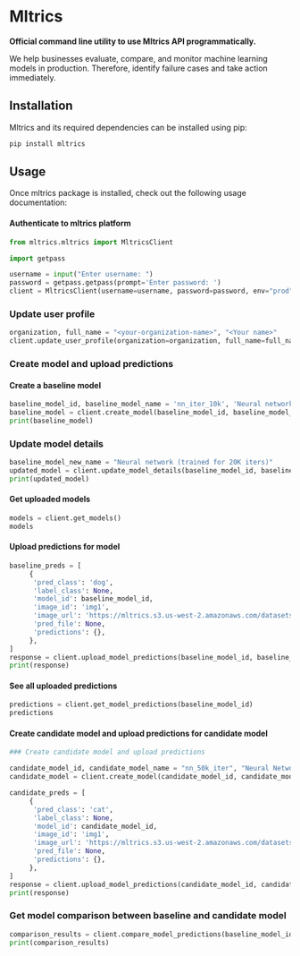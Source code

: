 # Mltrics

<b>Official command line utility to use Mltrics API programmatically.</b>

We help businesses evaluate, compare, and monitor machine learning models in production. Therefore, identify failure cases and take action immediately.

## Installation

Mltrics and its required dependencies can be installed using pip:
```sh
pip install mltrics
```

## Usage

Once mltrics package is installed, check out the following usage documentation:

#### Authenticate to mltrics platform

```python
from mltrics.mltrics import MltricsClient

import getpass

username = input("Enter username: ")
password = getpass.getpass(prompt='Enter password: ')
client = MltricsClient(username=username, password=password, env="prod")
```

### Update user profile

```python
organization, full_name = "<your-organization-name>", "<Your name>"
client.update_user_profile(organization=organization, full_name=full_name)
```

### Create model and upload predictions


#### Create a baseline model
```python
baseline_model_id, baseline_model_name = 'nn_iter_10k', 'Neural network (trained for 10K iters)'
baseline_model = client.create_model(baseline_model_id, baseline_model_name)
print(baseline_model)
```

### Update model details
```python
baseline_model_new_name = "Neural network (trained for 20K iters)"
updated_model = client.update_model_details(baseline_model_id, baseline_model_new_name)
print(updated_model)
```

#### Get uploaded models
```python
models = client.get_models()
models
```

#### Upload predictions for model
```python
baseline_preds = [
     {
      'pred_class': 'dog',
      'label_class': None,
      'model_id': baseline_model_id,
      'image_id': 'img1',
      'image_url': 'https://mltrics.s3.us-west-2.amazonaws.com/datasets/cats_vs_dogs/Cat/10896.jpg',
      'pred_file': None,
      'predictions': {},
     },
]
response = client.upload_model_predictions(baseline_model_id, baseline_preds)
print(response)
```

#### See all uploaded predictions
```python
predictions = client.get_model_predictions(baseline_model_id)
predictions
```

#### Create candidate model and upload predictions for candidate model
```python
### Create candidate model and upload predictions

candidate_model_id, candidate_model_name = "nn_50k_iter", "Neural Network (50K iter)"
candidate_model = client.create_model(candidate_model_id, candidate_model_name)

candidate_preds = [
     {
      'pred_class': 'cat',
      'label_class': None,
      'model_id': candidate_model_id,
      'image_id': 'img1',
      'image_url': 'https://mltrics.s3.us-west-2.amazonaws.com/datasets/cats_vs_dogs/Cat/10896.jpg',
      'pred_file': None,
      'predictions': {},
     },
]
response = client.upload_model_predictions(candidate_model_id, candidate_preds)
print(response)
```
### Get model comparison between baseline and candidate model
```python
comparison_results = client.compare_model_predictions(baseline_model_id, candidate_model_id)
print(comparison_results)
```